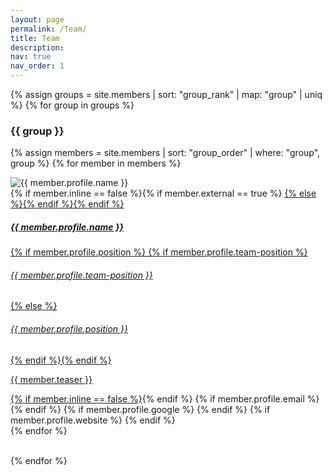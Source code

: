 ```yaml
---
layout: page
permalink: /Team/
title: Team
description:
nav: true
nav_order: 1
---
```


{% assign groups = site.members | sort: "group_rank" |  map: "group" | uniq %}
{% for group in groups %}
### {{ group }}
 {% assign members = site.members | sort: "group_order" | where: "group", group %}
    {% for member in members %}
<p>
    <div class="card {% if member.inline == false %}hoverable{% endif %}">
        <div class="row no-gutters">
            <div class="col-sm-4 col-md-3">
                <img src="{{ '/assets/img/team/' | append: member.profile.image | relative_url }}" class="card-img img-fluid" alt="{{ member.profile.name }}" />
            </div>
            <div class="team col-sm-8 col-md-9">
                <div class="card-body">
                    {% if member.inline == false %}{% if member.external == true %} <a href="{{ member.profile.website }}">{% else %}<a href="{{ member.url | relative_url }}">{% endif %}{% endif %}
                    <h5 class="card-title">{{ member.profile.name }}</h5>
                    {% if member.profile.position %}
                    {% if member.profile.team-position %}<h6 class="card-subtitle mb-2 text-muted">{{ member.profile.team-position }}</h6>
                    {% else %}<h6 class="card-subtitle mb-2 text-muted">{{ member.profile.position }}</h6>{% endif %}{% endif %}
                    <p class="card-text">
                        {{ member.teaser }}
                    </p>
                    {% if member.inline == false %}</a>{% endif %}
                    {% if member.profile.email %}
                        <a href="mailto:{{ member.profile.email }}" class="card-link"><i class="fas fa-envelope"></i></a>
                    {% endif %}
                    {% if member.profile.google %}
                        <a href="{{ member.profile.google }}" class="card-link" target="_blank"><i class="fa-brands fa-google-scholar"></i></a>
                    {% endif %}
                    {% if member.profile.website %}
                        <a href="{{ member.profile.website }}" class="card-link" target="_blank"><i class="fa-brands fa-linkedin-in"></i></a>
                    {% endif %}
                </div>
            </div>
        </div>
    </div>
    {% endfor %}
    <br />
    <br />
</p>
{% endfor %}